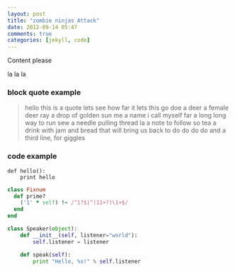 ```yaml
---
layout: post
title: "zombie ninjas Attack"
date: 2012-09-14 05:47
comments: true
categories: [jekyll, code]
---
```


Content please

la la la



### block quote example ###
> hello this is a quote
> lets see how far it lets this go doe a deer a female deer ray a drop of golden sun me a name i call myself far a long long way to run sew a needle pulling thread la a note to follow so tea a drink with jam and bread that will bring us back to do do do do
> and a third line, for giggles


### code example ###

    def hello():
        print hello

``` ruby Discover if a number is prime http://www.noulakaz.net/weblog/2007/03/18/a-regular-expression-to-check-for-prime-numbers/ Source Article
class Fixnum
  def prime?
    ('1' * self) !~ /^1?$|^(11+?)\1+$/
  end
end
```

``` python Hello world. http://www.google.com Source Article
class Speaker(object):
    def __init__(self, listener="world"):
        self.listener = listener

    def speak(self):
        print "Hello, %s!" % self.listener

```
